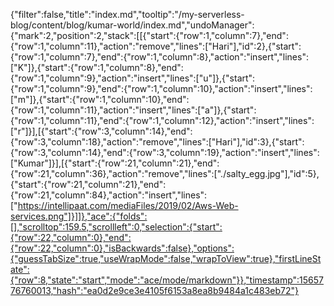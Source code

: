 {"filter":false,"title":"index.md","tooltip":"/my-serverless-blog/content/blog/kumar-world/index.md","undoManager":{"mark":2,"position":2,"stack":[[{"start":{"row":1,"column":7},"end":{"row":1,"column":11},"action":"remove","lines":["Hari"],"id":2},{"start":{"row":1,"column":7},"end":{"row":1,"column":8},"action":"insert","lines":["K"]},{"start":{"row":1,"column":8},"end":{"row":1,"column":9},"action":"insert","lines":["u"]},{"start":{"row":1,"column":9},"end":{"row":1,"column":10},"action":"insert","lines":["m"]},{"start":{"row":1,"column":10},"end":{"row":1,"column":11},"action":"insert","lines":["a"]},{"start":{"row":1,"column":11},"end":{"row":1,"column":12},"action":"insert","lines":["r"]}],[{"start":{"row":3,"column":14},"end":{"row":3,"column":18},"action":"remove","lines":["Hari"],"id":3},{"start":{"row":3,"column":14},"end":{"row":3,"column":19},"action":"insert","lines":["Kumar"]}],[{"start":{"row":21,"column":21},"end":{"row":21,"column":36},"action":"remove","lines":["./salty_egg.jpg"],"id":5},{"start":{"row":21,"column":21},"end":{"row":21,"column":84},"action":"insert","lines":["https://intellipaat.com/mediaFiles/2019/02/Aws-Web-services.png"]}]]},"ace":{"folds":[],"scrolltop":159.5,"scrollleft":0,"selection":{"start":{"row":22,"column":0},"end":{"row":22,"column":0},"isBackwards":false},"options":{"guessTabSize":true,"useWrapMode":false,"wrapToView":true},"firstLineState":{"row":8,"state":"start","mode":"ace/mode/markdown"}},"timestamp":1565776760013,"hash":"ea0d2e9ce3e4105f6153a8ea8b9484a1c483eb72"}